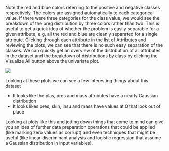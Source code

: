Note the red and blue colors referring to the positive and negative classes respectively. The
colors are assigned automatically to each categorical value. If there were three categories for
the class value, we would see the breakdown of the preg distribution by three colors rather
than two. This is useful to get a quick idea of whether the problem is easily separable for a
given attribute, e.g. all the red and blue are cleanly separated for a single attribute. Clicking
through each attribute in the list of Attributes and reviewing the plots, we can see that there is
no such easy separation of the classes. We can quickly get an overview of the distribution of all
attributes in the dataset and the breakdown of distributions by class by clicking the Visualize
All button above the univariate plot.

![](https://github.com/fenago/katacoda-scenarios/raw/master/machine-learning-mastery-weka/machine-learning-mastery-weka-chapter-09/steps/images/64-31.png)

Looking at these plots we can see a few interesting things about this dataset
- It looks like the plas, pres and mass attributes have a nearly Gaussian distribution
- It looks likes pres, skin, insu and mass have values at 0 that look out of place

Looking at plots like this and jotting down things that come to mind can give you an idea of
further data preparation operations that could be applied (like marking zero values as corrupt)
and even techniques that might be useful (like linear discriminant analysis and logistic regression
that assume a Gaussian distribution in input variables).